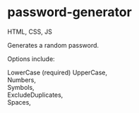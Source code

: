 # password-generator




HTML, CSS, JS

Generates a random password.

Options include:

LowerCase (required)
UpperCase,  
Numbers,  
Symbols,  
ExcludeDuplicates,  
Spaces, 

